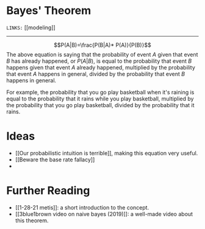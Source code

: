 # Bayes' Theorem
`LINKS:` [[modeling]]


---
$$P(A|B)=\frac{P(B|A)* P(A)}{P(B)}$$
The above equation is saying that the probability of event $A$ given that event $B$ has already happened, or $P(A|B)$, is equal to the probability that event $B$ happens given that event $A$ already happened, multiplied by the probability that event $A$ happens in general, divided by the probability that event $B$ happens in general. 

For example, the probability that you go play basketball when it's raining is equal to the probability that it rains while you play basketball, multiplied by the probability that you go play basketball, divided by the probability that it rains. 

# Ideas
- [[Our probabilistic intuition is terrible]], making this equation very useful. 
- [[Beware the base rate fallacy]]
- 


# Further Reading
- [[1-28-21 metis]]: a short introduction to the concept. 
- [[3blue1brown video on naive bayes (2019)]]: a well-made video about this theorem. 